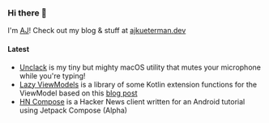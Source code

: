 ### Hi there 👋

I'm [AJ](https://ajkueterman.dev/about/)! Check out my blog & stuff at [ajkueterman.dev](https://ajkueterman.dev)

#### Latest
* [Unclack](https://unclack.app) is my tiny but mighty macOS utility that mutes your microphone while you're typing!
* [Lazy ViewModels](https://github.com/robotsquidward/lazyviewmodels) is a library of some Kotlin extension functions for the ViewModel based on this [blog post](https://ajkueterman.dev/posts/android-viewmodel-manual-dependency-injection-made-easy/)
* [HN Compose](https://github.com/robotsquidward/hn-compose) is a Hacker News client written for an Android tutorial using Jetpack Compose (Alpha)
